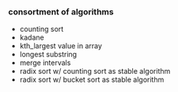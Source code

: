 ### consortment of algorithms
 - counting sort
 - kadane
 - kth_largest value in array
 - longest substring
 - merge intervals
 - radix sort w/ counting sort as stable algorithm
 - radix sort w/ bucket sort as stable algorithm

